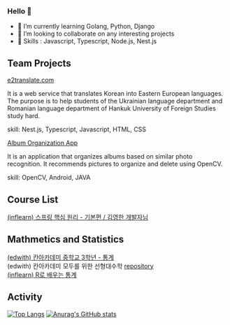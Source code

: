 ### Hello 👋

- 🌱 I’m currently learning Golang, Python, Django
- 👯 I’m looking to collaborate on any interesting projects
- 🤔 Skills : Javascript, Typescript, Node.js, Nest.js

## Team Projects

[e2translate.com](https://www.e2translate.com/)

It is a web service that translates Korean into Eastern European languages. The purpose is to help students of the Ukrainian language department and Romanian language department of Hankuk University of Foreign Studies study hard.

skill: Nest.js, Typescript, Javascript, HTML, CSS

[Album Organization App](https://github.com/JaeEon-Ryu/BeaM4)

It is an application that organizes albums based on similar photo recognition. It recommends pictures to organize and delete using OpenCV.

skill: OpenCV, Android, JAVA

## Course List

[(inflearn) 스프링 핵심 원리 - 기본편 / 김영한 개발자님](https://www.inflearn.com/certificate/214287-325969-2355584)

## Mathmetics and Statistics

[(edwith) 칸아카데미 중학교 3학년 - 통계](https://climbplant39.tistory.com/55?category=992116)  
(edwith) 칸아카데미 모두를 위한 선형대수학 [repository](https://github.com/jinsuSang/linear-algebra-for-everyone)  
[(inflearn) R로 배우는 통계](https://github.com/jinsuSang/Statistics-learned-by-R)

<!--
**jinsuSang/jinsuSang** is a ✨ _special_ ✨ repository because its `README.md` (this file) appears on your GitHub profile.

Here are some ideas to get you started:

- 🔭 I’m currently working on ...
- 🌱 I’m currently learning ...
- 👯 I’m looking to collaborate on ...
- 🤔 I’m looking for help with ...
- 💬 Ask me about ...
- 📫 How to reach me: ...
- 😄 Pronouns: ...
- ⚡ Fun fact: ...
-->

## Activity
[![Top Langs](https://github-readme-stats.vercel.app/api/top-langs/?username=jinsuSang&exclude_repo=JaeEon-Ryu/BeaM4,openCVFeatureMatchingList,opencvFeatureMatching)](https://github.com/jinsuSang/github-readme-stats)
[![Anurag's GitHub stats](https://github-readme-stats.vercel.app/api?username=jinsuSang)](https://github.com/anuraghazra/github-readme-stats)
